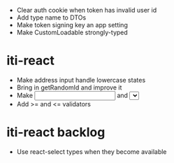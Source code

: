 - Clear auth cookie when token has invalid user id
- Add type name to DTOs
- Make token signing key an app setting
- Make CustomLoadable strongly-typed

# iti-react

- Make address input handle lowercase states
- Bring in getRandomId and improve it
- Make <input> and <Select> have same disabled colors
- Add >= and <= validators

# iti-react backlog

- Use react-select types when they become available
